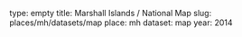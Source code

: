 type: empty
title: Marshall Islands / National Map
slug: places/mh/datasets/map
place: mh
dataset: map
year: 2014
